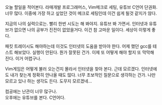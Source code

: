 
오늘 할일을 적어본다.
라매개발 프로그래머스,  Vim메크로 세팅, 유튜브 C언어 단권화. 너무 많다.
이중에 가장 하고 싶었던 것이 메크로 세팅인데 이건 쉽게 될것 같지가 않다.

지금의 나의 실력으로는. 빨리 한번 시도는 해 봐야지. 유튜브 봐 가면서.
인터넷과 유튜브가 없으면 나의 공부가 진전이 없었을거다.
이건 참 고마운 일이다. 세상이 이렇게 좋다.

패킷 트레이시도 해야하는데
이것도 인터넷의 도움을 받아야 한다.
어제 했던 gcc를 테스트 해보았다. 실행이 안된다. 뭔가 잘못된 건가.
이제 또 어떻게 해야 할지 또 막막해 진다. 이거 어렵구나.

Vim게임은 어떻게 불러 오는건지 몰라서 인터넷을 찾아 본다.
근데 모르겠다. 인터넷에도 내가 찾는게 정확히 안나올 때도 많다.
너무 초보적인 질문으로 생각하는 건가.
나만 모르고 있나 하는 생각도 든다. 도무지 모르겠네...

컴공에는 난관이 너무 많구나.  
오후에는 유튜브를 본다.
C언어다.